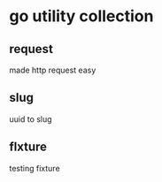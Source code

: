 # go utility collection

## request

made http request easy

## slug

uuid to slug

## flxture

testing fixture
